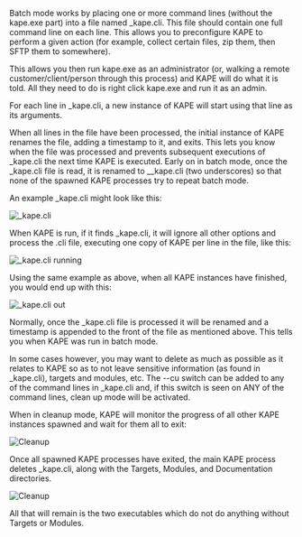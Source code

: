 Batch mode works by placing one or more command lines (without the kape.exe part) into a file named _kape.cli. This file should contain one full command line on each line. This allows you to preconfigure KAPE to perform a given action (for example, collect certain files, zip them, then SFTP them to somewhere).

This allows you then run kape.exe as an administrator (or, walking a remote customer/client/person through this process) and KAPE will do what it is told. All they need to do is right click kape.exe and run it as an admin.

For each line in _kape.cli, a new instance of KAPE will start using that line as its arguments.

When all lines in the file have been processed, the initial instance of KAPE renames the file, adding a timestamp to it, and exits. This lets you know when the file was processed and prevents subsequent executions of _kape.cli the next time KAPE is executed. Early on in batch mode, once the _kape.cli file is read, it is renamed to __kape.cli (two underscores) so that none of the spawned KAPE processes try to repeat batch mode.

An example _kape.cli might look like this:

![_kape.cli](https://raw.githubusercontent.com/EricZimmerman/KapeDocs/master/Pictures/kapecli.jpg)

When KAPE is run, if it finds _kape.cli, it will ignore all other options and process the .cli file, executing one copy of KAPE per line in the file, like this:

![_kape.cli running](https://raw.githubusercontent.com/EricZimmerman/KapeDocs/master/Pictures/kapecli2.jpg)

Using the same example as above, when all KAPE instances have finished, you would end up with this:

![_kape.cli out](https://raw.githubusercontent.com/EricZimmerman/KapeDocs/master/Pictures/kapecliOut.jpg)

Normally, once the _kape.cli file is processed it will be renamed and a timestamp is appended to the front of the file as mentioned above. This tells you when KAPE was run in batch mode.

In some cases however, you may want to delete as much as possible as it relates to KAPE so as to not leave sensitive information (as found in _kape.cli), targets and modules, etc. The --cu switch can be added to any of the command lines in _kape.cli and, if this switch is seen on ANY of the command lines, clean up mode will be activated. 

When in cleanup mode, KAPE will monitor the progress of all other KAPE instances spawned and wait for them all to exit:

![Cleanup](https://raw.githubusercontent.com/EricZimmerman/KapeDocs/master/Pictures/cleanup1.jpg)

Once all spawned KAPE processes have exited, the main KAPE process deletes _kape.cli, along with the Targets, Modules, and Documentation directories. 

![Cleanup](https://raw.githubusercontent.com/EricZimmerman/KapeDocs/master/Pictures/cleanup2.jpg)

All that will remain is the two executables which do not do anything without Targets or Modules.